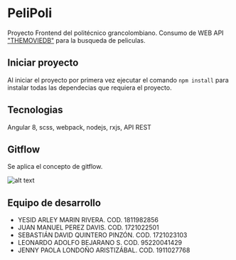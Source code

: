 # PeliPoli

Proyecto Frontend del politécnico grancolombiano. 
Consumo de WEB API ["THEMOVIEDB"](https://developers.themoviedb.org/3/getting-started/introduction) para la busqueda de peliculas.

## Iniciar proyecto

Al iniciar el proyecto por primera vez ejecutar el comando `npm install` para instalar todas las dependecias que requiera el proyecto.

## Tecnologias

Angular 8, scss, webpack, nodejs, rxjs, API REST

## Gitflow

Se aplica el concepto de gitflow.

![alt text](https://user-images.githubusercontent.com/7549765/36916977-429c7dd0-1e34-11e8-8635-1b569453d0f5.png)

## Equipo de desarrollo

* YESID ARLEY MARIN RIVERA. COD. 1811982856
* JUAN MANUEL PEREZ DAVIS. COD. 1721022501
* SEBASTIÁN DAVID QUINTERO PINZÓN. COD. 1721023103
* LEONARDO ADOLFO BEJARANO S.  COD. 95220041429
* JENNY PAOLA LONDOÑO ARISTIZÁBAL. COD. 1911027768
